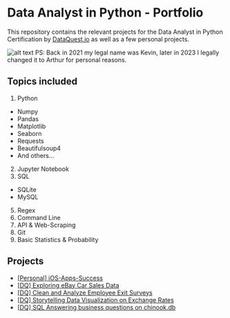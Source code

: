 # Data Analyst in Python - Portfolio
This repository contains the relevant projects for the Data Analyst in Python Certification by [DataQuest.io](https://www.dataquest.io/path/data-analyst/) as well as a few personal projects.

![alt text](https://i.ibb.co/MpZpQV4/kevin-landgraf-lee-data-analyst-track-page-0001.jpg "DataQuest Certificate")
PS: Back in 2021 my legal name was Kevin, later in 2023 I legally changed it to Arthur for personal reasons.

## Topics included

1. Python
- Numpy
- Pandas
- Matplotlib
- Seaborn
- Requests
- Beautifulsoup4
- And others...
2. Jupyter Notebook
3. SQL
- SQLite
- MySQL
5. Regex
6. Command Line
7. API & Web-Scraping
8. Git
9. Basic Statistics & Probability

## Projects

- [\[Personal\] iOS-Apps-Success](https://github.com/ArthurLandgraf/Data-Analyst-Portfolio/tree/main/Personal%20Projects/01%20-%20iOS-Apps-Success)
- [\[DQ\] Exploring eBay Car Sales Data](https://github.com/ArthurLandgraf/Data-Analyst-Portfolio/tree/main/DataQuest%20Projects/01%20-%20Exploring%20eBay%20Car%20Sales%20Data)
- [\[DQ\] Clean and Analyze Employee Exit Surveys](https://github.com/ArthurLandgraf/Data-Analyst-Portfolio/tree/main/DataQuest%20Projects/02%20-%20Clean%20and%20Analyze%20Employee%20Exit%20Surveys)
- [\[DQ\] Storytelling Data Visualization on Exchange Rates](https://github.com/ArthurLandgraf/Data-Analyst-Portfolio/tree/main/DataQuest%20Projects/03%20-%20Storytelling%20Data%20Visualization%20on%20Exchange%20Rates)
- [\[DQ\] SQL Answering business questions on chinook.db](https://github.com/ArthurLandgraf/Data-Analyst-Portfolio/tree/main/DataQuest%20Projects/04%20-%20SQL%20Answering%20business%20questions%20on%20chinook.db)
